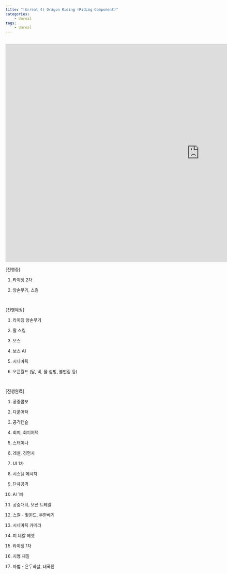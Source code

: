 ```yaml
---
title: "[Unreal 4] Dragon Riding (Riding Component)"
categories:
    - Unreal
tags:
    - Unreal
---
```


<br>
<iframe width="1280" height="720" src="https://www.youtube.com/embed/GXUlqTNDQGE" title="YouTube video player" frameborder="0" allow="accelerometer; autoplay; clipboard-write; encrypted-media; gyroscope; picture-in-picture" allowfullscreen></iframe>

<br>

[진행중]

1. 라이딩 2차

2. 양손무기, 스킬

​

[진행예정]

1. 라이딩 양손무기

2. 활 스킬

3. 보스

4. 보스 AI

5. 시네마틱

6. 오픈월드 (달, 비, 물 첨벙, 불번짐 등)

​

[진행완료]

1. 공중콤보

2. 다운어택

3. 공격캔슬

4. 회피, 회피어택

5. 스태미나

6. 레벨, 경험치

7. UI 1차

8. 시스템 메시지

9. 단차공격

10. AI 1차

11. 공중대쉬, 모션 트레일

12. 스킬 - 훨윈드, 무한베기

13. 시네마틱 카메라

14. 피 데칼 에셋

15. 라이딩 1차

16. 지형 재질

17. 마법 - 욘두화살, 대폭탄